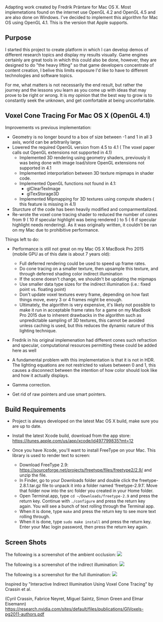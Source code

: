Adapting work created by Fredrik Präntare for Mac OS X.  Most implemetations found on the internet use OpenGL 4.2 and OpenGL 4.5 and are also done on Windows.  I've decided to implement this algorithm for Mac OS using OpenGL 4.1.  This is the version that Apple supports.

Purpose
----------
I started this project to create platform in which I can develop demos of different research topics and display my results visually. Game engines certainly are great tools in which this could also be done, however, they are designed to do "the heavy lifting" so that game developers concentrate of content creation, I belive this limits exposure I'd like to have to different technologies and software topics.

For me, what matters is not necessarily the end result, but rather the journey and the lessons you learn as you come up with ideas that may prove to be right or wrong.  It is my opinion that the best way to grow is to constantly seek the unknown, and get comfortable at being unconfortable.

Voxel Cone Tracing For Mac OS X (OpenGL 4.1)
--------------

Improvements vs previous implementation:
* Geometry is no longer bound to a box of size between -1 and 1 in all 3 axis, world can be arbitrarily large.
* Lowered the required OpenGL version from 4.5 to 4.1 ( The voxel paper calls out OpenGL extensions not supported in 4.1)
    - Implemented 3D rendering using geometry shaders, previously it was being done with image load/store OpenGL extensions not supported in 4.1
    - Implemented interporlation between 3D texture mipmaps in shader code.
    - Implemented OpenGL functions not found in 4.1:
        - glClearTexImage
        - glTexStorage3D
    - Implemented Mipmapping for 3D textures using compute shaders ( this feature is missing in 4.1)
* Sturcture of the code has been heavily modified and comparmentalized.
* Re-wrote the voxel cone tracing shader to reduced the number of cones from 9 ( 10 if specular highlight was being rendered ) to 5 ( 6 if specular highlight needs rendering).  As it was originally written, it couldn't be ran on my Mac due to prohibitive performance. 

Things left to do:

* Performance is still not great on my Mac OS X MacBook Pro 2015 (mobile GPU as of this date is about 7 years old):
    - Full deferred rendering could be used to speed up frame rates.
    - Do cone tracing on a smaller texture, then upsample this texture, and through deferred shading color indirect illumination
    - If the scene doesn't change, we shouldn't be updating the mipmaps
    - Use smaller data type sizes for the indirect illumination (i.e.: fixed point vs. floating point)
    - Don't update voxel textures every frame, depending on how fast things move, every 3 or 4 frames might be enough.
    - Ultimately, the algorithm is very expensive, it's likely not possible to make it run in acceptable frame rates for a game on my MacBook Pro 2015 due to inherent drawbacks in the algorithm such as unpredictable sampling of 3D textures, this cannot be avoided unless caching is used, but this reduces the dynamic nature of this lighting technique.
    
* Fredrik in his original implemenation had different cones such refraction and specular, computational resources permitting these could be added here as well
* A fundamental problem with this implementation is that it is not in HDR.  The lighting equations are not restricted to values between 0 and 1, this causes a disconnect between the intention of how color should look like and how it actually displays.
* Gamma correction.
* Get rid of raw pointers and use smart pointers.


Build Requirements
-------

* Project is always developed on the latest Mac OS X build, make sure you are up to date. 

* Install the latest Xcode build, download from the app store: https://itunes.apple.com/us/app/xcode/id497799835?mt=12

* Once you have Xcode, you'll want to install FreeType on your Mac.  This library is used to render text to screen:

    - Download FreeType 2.9: https://sourceforge.net/projects/freetype/files/freetype2/2.9/ and unzip the file. 
    - In Finder, go to your Downloads folder and double click the freetype-2.8.1.tar.gz file to unpack it into a folder named ‘freetype-2.9.1’. Move that folder now into the src folder you created in your Home folder.
    - Open Terminal.app, type `cd ~/Downloads/freetype-2.9` and press the return key. Continue with `./configure` and press the return key again. You will see a bunch of text rolling through the Terminal app. 
    - When it is done, type `make` and press the return key to see more text rolling through.
    - When it is done, type `sudo make install` and press the return key. Enter your Mac login password, then press the return key again.

Screen Shots
------

<p align="center">

The following is a screenshot of the ambient occlusion:
<img src="https://github.com/phonowiz/voxel-cone-tracing/blob/master/Assets/Screenshots/ambient-occlusion.png">

The following is a screenshot of the indirect illumination:
<img src="https://github.com/phonowiz/voxel-cone-tracing/blob/master/Assets/Screenshots/indirect-illumination.png">
</a>

The following is a screenshot for the full illumination:
<img src="https://github.com/phonowiz/voxel-cone-tracing/blob/master/Assets/Screenshots/full-illumination.png">
</p>

Inspired by "Interactive Indirect Illumination Using Voxel Cone Tracing" by Crassin et al.

(Cyril Crassin, Fabrice Neyret, Miguel Saintz, Simon Green and Elmar Eisemann)
https://research.nvidia.com/sites/default/files/publications/GIVoxels-pg2011-authors.pdf



